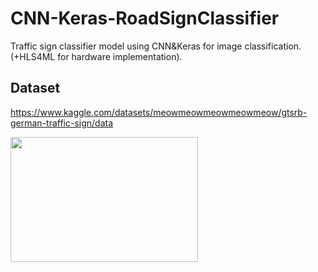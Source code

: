 # CNN-Keras-RoadSignClassifier
Traffic sign classifier model using CNN&amp;Keras for image classification. (+HLS4ML for hardware implementation). 

## Dataset

https://www.kaggle.com/datasets/meowmeowmeowmeowmeow/gtsrb-german-traffic-sign/data

<img src="https://github.com/Marouarad/CNN-Keras-RoadSignClassifier/assets/114839150/affadfde-10a6-4a8c-b9e2-7befa7810d56" width="300" height="200">




